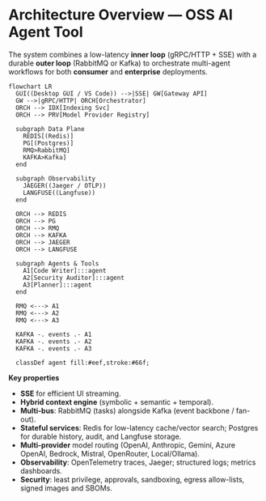 # Architecture Overview — OSS AI Agent Tool

The system combines a low-latency **inner loop** (gRPC/HTTP + SSE) with a durable **outer loop** (RabbitMQ or Kafka) to orchestrate multi-agent workflows for both **consumer** and **enterprise** deployments.

```mermaid
flowchart LR
  GUI((Desktop GUI / VS Code)) -->|SSE| GW[Gateway API]
  GW -->|gRPC/HTTP| ORCH[Orchestrator]
  ORCH --> IDX[Indexing Svc]
  ORCH --> PRV[Model Provider Registry]

  subgraph Data Plane
    REDIS[(Redis)]
    PG[(Postgres)]
    RMQ>RabbitMQ]
    KAFKA>Kafka]
  end

  subgraph Observability
    JAEGER((Jaeger / OTLP))
    LANGFUSE((Langfuse))
  end

  ORCH --> REDIS
  ORCH --> PG
  ORCH --> RMQ
  ORCH --> KAFKA
  ORCH --> JAEGER
  ORCH --> LANGFUSE

  subgraph Agents & Tools
    A1[Code Writer]:::agent
    A2[Security Auditor]:::agent
    A3[Planner]:::agent
  end

  RMQ <---> A1
  RMQ <---> A2
  RMQ <---> A3

  KAFKA -. events .- A1
  KAFKA -. events .- A2
  KAFKA -. events .- A3

  classDef agent fill:#eef,stroke:#66f;
```

**Key properties**
- **SSE** for efficient UI streaming.
- **Hybrid context engine** (symbolic + semantic + temporal).
- **Multi‑bus**: RabbitMQ (tasks) alongside Kafka (event backbone / fan-out).
- **Stateful services**: Redis for low-latency cache/vector search; Postgres for durable history, audit, and Langfuse storage.
- **Multi‑provider** model routing (OpenAI, Anthropic, Gemini, Azure OpenAI, Bedrock, Mistral, OpenRouter, Local/Ollama).
- **Observability**: OpenTelemetry traces, Jaeger; structured logs; metrics dashboards.
- **Security**: least privilege, approvals, sandboxing, egress allow-lists, signed images and SBOMs.

